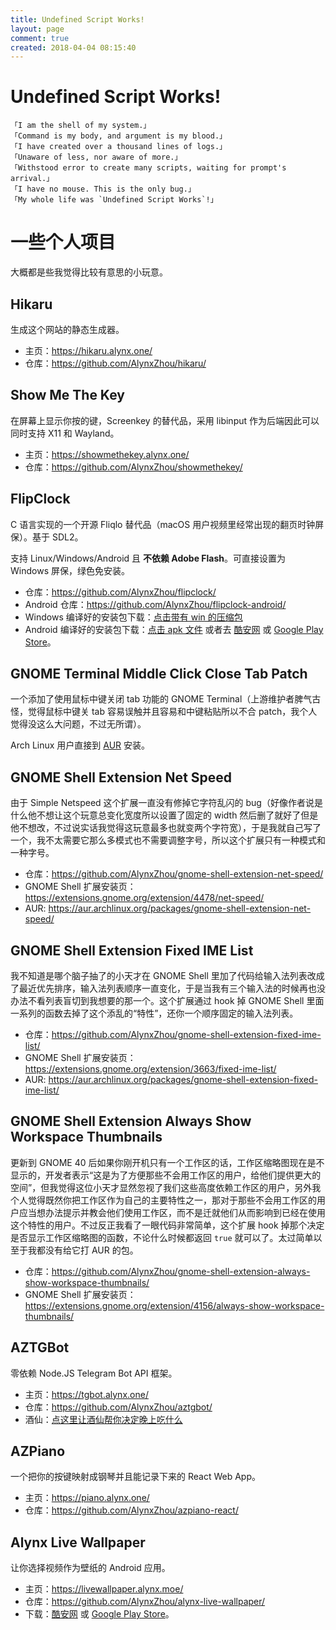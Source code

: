 ```yaml
---
title: Undefined Script Works!
layout: page
comment: true
created: 2018-04-04 08:15:40
---
```

# Undefined Script Works!

```plain
「I am the shell of my system.」
「Command is my body, and argument is my blood.」
「I have created over a thousand lines of logs.」
「Unaware of less, nor aware of more.」
「Withstood error to create many scripts, waiting for prompt's arrival.」
「I have no mouse. This is the only bug.」
「My whole life was `Undefined Script Works`!」
```

# 一些个人项目

大概都是些我觉得比较有意思的小玩意。

## Hikaru

生成这个网站的静态生成器。

- 主页：<https://hikaru.alynx.one/>
- 仓库：<https://github.com/AlynxZhou/hikaru/>

## Show Me The Key

在屏幕上显示你按的键，Screenkey 的替代品，采用 libinput 作为后端因此可以同时支持 X11 和 Wayland。

- 主页：<https://showmethekey.alynx.one/>
- 仓库：<https://github.com/AlynxZhou/showmethekey/>

## FlipClock

C 语言实现的一个开源 Fliqlo 替代品（macOS 用户视频里经常出现的翻页时钟屏保）。基于 SDL2。

支持 Linux/Windows/Android 且 **不依赖 Adobe Flash**。可直接设置为 Windows 屏保，绿色免安装。

- 仓库：<https://github.com/AlynxZhou/flipclock/>
- Android 仓库：<https://github.com/AlynxZhou/flipclock-android/>
- Windows 编译好的安装包下载：[点击带有 win 的压缩包](https://github.com/AlynxZhou/flipclock/releases/latest)
- Android 编译好的安装包下载：[点击 apk 文件](https://github.com/AlynxZhou/flipclock-android/releases/latest) 或者去 [酷安网](http://www.coolapk.com/apk/277663) 或 [Google Play Store](https://play.google.com/store/apps/details?id=one.alynx.flipclock)。

## GNOME Terminal Middle Click Close Tab Patch

一个添加了使用鼠标中键关闭 tab 功能的 GNOME Terminal（上游维护者脾气古怪，觉得鼠标中键关 tab 容易误触并且容易和中键粘贴所以不合 patch，我个人觉得没这么大问题，不过无所谓）。

Arch Linux 用户直接到 [AUR](https://aur.archlinux.org/packages/gnome-terminal-middle-click-close-tab/) 安装。

## GNOME Shell Extension Net Speed

由于 Simple Netspeed 这个扩展一直没有修掉它字符乱闪的 bug（好像作者说是什么他不想让这个玩意总变化宽度所以设置了固定的 width 然后删了就好了但是他不想改，不过说实话我觉得这玩意最多也就变两个字符宽），于是我就自己写了一个，我不太需要它那么多模式也不需要调整字号，所以这个扩展只有一种模式和一种字号。

- 仓库：<https://github.com/AlynxZhou/gnome-shell-extension-net-speed/>
- GNOME Shell 扩展安装页：<https://extensions.gnome.org/extension/4478/net-speed/>
- AUR: <https://aur.archlinux.org/packages/gnome-shell-extension-net-speed/>

## GNOME Shell Extension Fixed IME List

我不知道是哪个脑子抽了的小天才在 GNOME Shell 里加了代码给输入法列表改成了最近优先排序，输入法列表顺序一直变化，于是当我有三个输入法的时候再也没办法不看列表盲切到我想要的那一个。这个扩展通过 hook 掉 GNOME Shell 里面一系列的函数去掉了这个添乱的“特性”，还你一个顺序固定的输入法列表。

- 仓库：<https://github.com/AlynxZhou/gnome-shell-extension-fixed-ime-list/>
- GNOME Shell 扩展安装页：<https://extensions.gnome.org/extension/3663/fixed-ime-list/>
- AUR: <https://aur.archlinux.org/packages/gnome-shell-extension-fixed-ime-list/>

## GNOME Shell Extension Always Show Workspace Thumbnails

更新到 GNOME 40 后如果你刚开机只有一个工作区的话，工作区缩略图现在是不显示的，开发者表示“这是为了方便那些不会用工作区的用户，给他们提供更大的空间”，但我觉得这位小天才显然忽视了我们这些高度依赖工作区的用户，另外我个人觉得既然你把工作区作为自己的主要特性之一，那对于那些不会用工作区的用户应当想办法提示并教会他们使用工作区，而不是迁就他们从而影响到已经在使用这个特性的用户。不过反正我看了一眼代码非常简单，这个扩展 hook 掉那个决定是否显示工作区缩略图的函数，不论什么时候都返回 `true` 就可以了。太过简单以至于我都没有给它打 AUR 的包。

- 仓库：<https://github.com/AlynxZhou/gnome-shell-extension-always-show-workspace-thumbnails/>
- GNOME Shell 扩展安装页：<https://extensions.gnome.org/extension/4156/always-show-workspace-thumbnails/>

## AZTGBot

零依赖 Node.JS Telegram Bot API 框架。

- 主页：<https://tgbot.alynx.one/>
- 仓库：<https://github.com/AlynxZhou/aztgbot/>
- 酒仙：[点这里让酒仙帮你决定晚上吃什么](https://t.me/mangix_bot)

## AZPiano

一个把你的按键映射成钢琴并且能记录下来的 React Web App。

- 主页：<https://piano.alynx.one/>
- 仓库：<https://github.com/AlynxZhou/azpiano-react/>

## Alynx Live Wallpaper

让你选择视频作为壁纸的 Android 应用。

- 主页：<https://livewallpaper.alynx.moe/>
- 仓库：<https://github.com/AlynxZhou/alynx-live-wallpaper/>
- 下载：[酷安网](http://www.coolapk.com/apk/220573) 或 [Google Play Store](https://play.google.com/store/apps/details?id=xyz.alynx.livewallpaper)。
